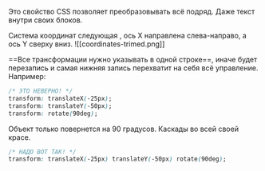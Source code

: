 Это свойство CSS позволяет преобразовывать всё подряд. Даже текст внутри своих блоков.

Система координат следующая , ось X направлена слева-направо, а ось Y сверху вниз.
![[coordinates-trimed.png]]

==Все трансформации нужно указывать в одной строке==, иначе будет перезапись и самая нижняя запись перехватит на себя всё управление. Например:
```css
/* ЭТО НЕВЕРНО! */
transform: translateX(-25px);
transform: translateY(-50px);
transform: rotate(90deg);
```
Объект только повернется на 90 градусов. Каскады во всей своей красе.

```css
/* НАДО ВОТ ТАК! */
transform: translateX(-25px) translateY(-50px) rotate(90deg);
```

